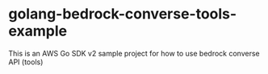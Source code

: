 # golang-bedrock-converse-tools-example
This is an AWS Go SDK v2 sample project for how to use bedrock converse API (tools)
